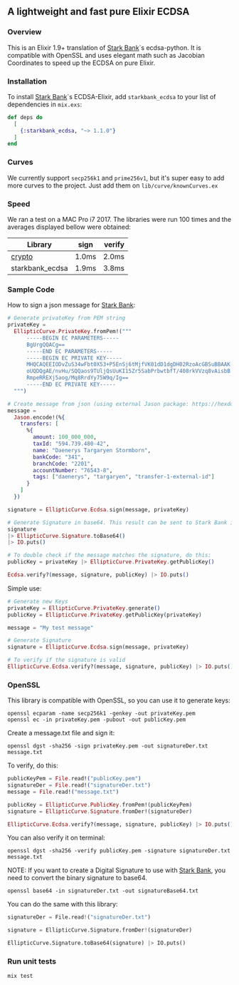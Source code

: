 ## A lightweight and fast pure Elixir ECDSA

### Overview

This is an Elixir 1.9+ translation of [Stark Bank]\`s ecdsa-python. It is compatible with OpenSSL and uses elegant math such as Jacobian Coordinates to speed up the ECDSA on pure Elixir.

### Installation

To install [Stark Bank]\`s ECDSA-Elixir, add `starkbank_ecdsa` to your list of dependencies in `mix.exs`:

```elixir
def deps do
  [
    {:starkbank_ecdsa, "~> 1.1.0"}
  ]
end
```

### Curves

We currently support `secp256k1` and `prime256v1`, but it's super easy to add more curves to the project. Just add them on `lib/curve/knownCurves.ex`

### Speed

We ran a test on a MAC Pro i7 2017. The libraries were run 100 times and the averages displayed bellow were obtained:

| Library            | sign          | verify  |
| ------------------ |:-------------:| -------:|
| [crypto]           |     1.0ms     |  2.0ms  |
| starkbank_ecdsa    |     1.9ms     |  3.8ms  |

### Sample Code

How to sign a json message for [Stark Bank]:

```elixir
# Generate privateKey from PEM string
privateKey =
  EllipticCurve.PrivateKey.fromPem!("""
      -----BEGIN EC PARAMETERS-----
      BgUrgQQACg==
      -----END EC PARAMETERS-----
      -----BEGIN EC PRIVATE KEY-----
      MHQCAQEEIODvZuS34wFbt0X53+P5EnSj6tMjfVK01dD1dgDH02RzoAcGBSuBBAAK
      oUQDQgAE/nvHu/SQQaos9TUljQsUuKI15Zr5SabPrbwtbfT/408rkVVzq8vAisbB
      RmpeRREXj5aog/Mq8RrdYy75W9q/Ig==
      -----END EC PRIVATE KEY-----
  """)

# Create message from json (using external Jason package: https://hexdocs.pm/jason/Jason.html)
message =
  Jason.encode!(%{
    transfers: [
      %{
        amount: 100_000_000,
        taxId: "594.739.480-42",
        name: "Daenerys Targaryen Stormborn",
        bankCode: "341",
        branchCode: "2201",
        accountNumber: "76543-8",
        tags: ["daenerys", "targaryen", "transfer-1-external-id"]
      }
    ]
  })

signature = EllipticCurve.Ecdsa.sign(message, privateKey)

# Generate Signature in base64. This result can be sent to Stark Bank in the request header as the Digital-Signature parameter.
signature
|> EllipticCurve.Signature.toBase64()
|> IO.puts()

# To double check if the message matches the signature, do this:
publicKey = privateKey |> EllipticCurve.PrivateKey.getPublicKey()

Ecdsa.verify?(message, signature, publicKey) |> IO.puts()
```

Simple use:

```elixir
# Generate new Keys
privateKey = EllipticCurve.PrivateKey.generate()
publicKey = EllipticCurve.PrivateKey.getPublicKey(privateKey)

message = "My test message"

# Generate Signature
signature = EllipticCurve.Ecdsa.sign(message, privateKey)

# To verify if the signature is valid
EllipticCurve.Ecdsa.verify?(message, signature, publicKey) |> IO.puts()
```

### OpenSSL

This library is compatible with OpenSSL, so you can use it to generate keys:

```
openssl ecparam -name secp256k1 -genkey -out privateKey.pem
openssl ec -in privateKey.pem -pubout -out publicKey.pem
```

Create a message.txt file and sign it:

```
openssl dgst -sha256 -sign privateKey.pem -out signatureDer.txt message.txt
```

To verify, do this:

```elixir
publicKeyPem = File.read!("publicKey.pem")
signatureDer = File.read!("signatureDer.txt")
message = File.read!("message.txt")

publicKey = EllipticCurve.PublicKey.fromPem!(publicKeyPem)
signature = EllipticCurve.Signature.fromDer!(signatureDer)

EllipticCurve.Ecdsa.verify?(message, signature, publicKey) |> IO.puts()
```

You can also verify it on terminal:

```
openssl dgst -sha256 -verify publicKey.pem -signature signatureDer.txt message.txt
```

NOTE: If you want to create a Digital Signature to use with [Stark Bank], you need to convert the binary signature to base64.

```
openssl base64 -in signatureDer.txt -out signatureBase64.txt
```

You can do the same with this library:
 
```python
signatureDer = File.read!("signatureDer.txt")

signature = EllipticCurve.Signature.fromDer!(signatureDer)

EllipticCurve.Signature.toBase64(signature) |> IO.puts()
```

### Run unit tests

```
mix test
```


[crypto]: https://elixir-lang.org/getting-started/erlang-libraries.html#the-crypto-module
[Stark Bank]: https://starkbank.com
